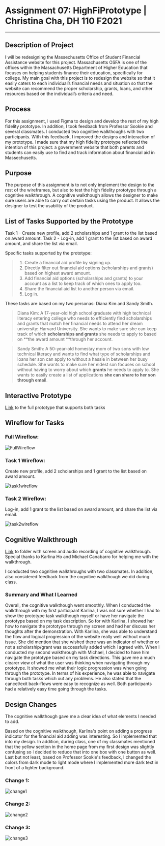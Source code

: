 # Assignment 07: HighFiPrototype | Christina Cha, DH 110 F2021
---
## Description of Project
I will be redesigning the Massechusetts Office of Student Financial Assistance website for this project. Massachusetts OSFA is one of the offices within the Massachusetts Department of Higher Education that focuses on helping students finance their education, specifically for college. My main goal with this project is to redesign the website so that it easily caters to each individual’s financial needs and situation so that the website can recommend the proper scholarship, grants, loans, and other resources based on the individual’s criteria and need.

## Process
For this assignment, I used Figma to design and develop the rest of my high fidelity prototype. In addition, I took feedback from Professor Sookie and several classmates. I conducted two cognitive walkthoughs with two participants. With this feedback, I improved the designs and interaction of my prototype.  I made sure that my high fidelity prototype reflected the intention of this project: a government website that both parents and students can easily use to find and track information about financial aid in Massechusetts.

## Purpose
The purpose of this assignment is to not only implement the design to the rest of the wireframes, but also to test the high fidelity prototype through a cognitive walkthrough. A cognitive walkthough allows the designer to make sure users are able to carry out certain tasks using the product. It allows the designer to test the usability of the product.

## List of Tasks Supported by the Prototype

Task 1 - Create new profile, add 2 scholarships and 1 grant to the list based on award amount. 
Task 2 - Log-in, add 1 grant to the list based on award amount, and share the list via email. 

Specific tasks supported by the prototype:
> 1. Create a financial aid profile by signing up. 
> 2. Directly filter out financial aid options (scholarships and grants) based on highest award amount.
> 3. Add financial aid options (scholarships and grants) to your account as a list to keep track of which ones to apply too.
> 4. Share the financial aid list to another person via email.
> 5. Log in. 

These tasks are based on my two personas: Diana Kim and Sandy Smith.

> Diana Kim: A 17-year-old high school graduate with high technical literacy entering college who needs to efficiently find scholarships and grants that match her financial needs to attend her dream university: Harvard University. She wants to make sure she can keep track of which **scholarships and grants** she needs to apply to based on **the award amount **through her account.

> Sandy Smith: A 50-year-old homestay mom of two sons with low technical literacy and wants to find what type of scholarships and loans her son can apply to without a hassle in between her busy schedule. She wants to make sure her eldest son focuses on school without having to worry about which **grants** he needs to apply to. She wants to easily create a list of applications **she can share to her son through email**.


## Interactive Prototype 
[Link](https://www.figma.com/proto/hfFBBF6VnWhNXI6mfQEOqD/Assignment07?page-id=26%3A1646&node-id=127%3A3744&viewport=241%2C48%2C0.17&scaling=min-zoom&starting-point-node-id=127%3A3744) to the full prototype that supports both tasks

## Wireflow for Tasks

### Full Wireflow: 
![FullWireflow](FULLFLOW.png)

### Task 1 Wireflow: 
Create new profile, add 2 scholarships and 1 grant to the list based on award amount. 

![task1wireflow](wireflow_task1.png)

### Task 2 Wireflow: 
Log-in, add 1 grant to the list based on award amount, and share the list via email. 

![task2wireflow](wireflow_task2.png)

## Cognitive Walkthrough
[Link](https://drive.google.com/file/d/1oVHaI5hgrsCfUm65sewfxODjMSF4pSFr/view?usp=sharing) to folder with screen and audio recording of cognitive walkthrough. Special thanks to Karlina Ho and Michael Canabarro for helping me with the walkthrough.

I conducted two cognitive walkthroughs with two classmates. In addition, also considered feedback from the cognitive walkthough we did during class.

### Summary and What I Learned
Overall, the cognitive walkthough went smoothly. When I conducted the walkthrough with my first participant Karlina, I was not sure whether I had to show the prototype task walkthough myself or have her navigate the prototype based on my task description. So for with Karlina, I showed her how to navigate the prototype through my screen and had her discuss her thoughts after the demonstration. With Karlina, she was able to understand the flow and logical progression of the website really well without much issue. She did mention that she wished there was an indicator of whether or not a scholarship/grant was successfully added which I agreed with. When I conducted my second walkthrough with Michael, I decided to have him navigate the prototype based on my task directions. This gave me a much clearer view of what the user was thinking when navigating through my prototype. It showed me what their logic progression was when going through the prototype. In terms of his experience, he was able to navigate through both tasks which out any problems. He also stated that the cancel/exit back-flows were easy to recognize as well. Both participants had a relatively easy time going through the tasks. 

## Design Changes
The cognitive walkthough gave me a clear idea of what elements I needed to add. 

Based on the cognitive walkthough, Karlina's point on adding a progress indicator for the financial aid adding was interesting. So I implemented that into my design. In addition, during class, one of my classmates mentioned that the yellow section in the home page from my first design was slightly confusing so I decided to reduce that into one box with one button as well. Last but not least, based on Professor Sookie's feedback, I changed the colors from dark mode to light mode where I implemented more dark text in front of a lighter background. 

### Change 1: 
![change1](CHANGE_1.png)

### Change 2: 
![change2](CHANGE_2.png)

### Change 3: 
![change3](CHANGE_3.png)
